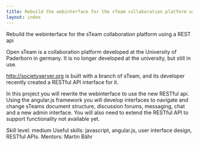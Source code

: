 ```yaml
---
title: Rebuild the webinterface for the sTeam collaboration platform using a REST api
layout: index
---
```

Rebuild the webinterface for the sTeam collaboration platform using a REST api


Open sTeam is a collaboration platform developed at the University of Paderborn in germany.
It is no longer developed at the university, but still in use.

http://societyserver.org is built with a branch of sTeam, and its developer
recently created a RESTful API interface for it.

In this project you will rewrite the webinterface to use the new RESTful api.
Using the angular.js framework you will develop interfaces to navigate and
change sTeams document structure, discussion forums, messaging, chat and a new
admin interface.
You will also need to extend the RESTful API to support functionality not
available yet.

Skill level: medium
Useful skills: javascript, angular.js, user interface design, RESTful APIs.
Mentors: Martin Bähr
